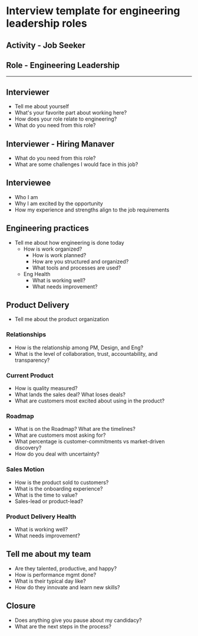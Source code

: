# Interview template for engineering leadership roles

## Activity - Job Seeker

## Role - Engineering Leadership

---

## Interviewer

* Tell me about yourself
* What's your favorite part about working here?
* How does your role relate to engineering?
* What do you need from this role?

## Interviewer - Hiring Manaver

* What do you need from this role?
* What are some challenges I would face in this job?

## Interviewee

* Who I am
* Why I am excited by the opportunity
* How my experience and strengths align to the job requirements

## Engineering practices

* Tell me about how engineering is done today
  * How is work organized?
    * How is work planned?
    * How are you structured and organized?
    * What tools and processes are used?
  * Eng Health
    * What is working well?
    * What needs improvement?

## Product Delivery

* Tell me about the product organization

### Relationships

* How is the relationship among PM, Design, and Eng?
* What is the level of collaboration, trust, accountability, and transparency?

### Current Product

* How is quality measured?
* What lands the sales deal? What loses deals?
* What are customers most excited about using in the product?

### Roadmap

* What is on the Roadmap? What are the timelines?
* What are customers most asking for?
* What percentage is customer-commitments vs market-driven discovery?
* How do you deal with uncertainty?

### Sales Motion

* How is the product sold to customers?
* What is the onboarding experience?
* What is the time to value?
* Sales-lead or product-lead?

### Product Delivery Health

* What is working well?
* What needs improvement?

## Tell me about my team

* Are they talented, productive, and happy?
* How is performance mgmt done?
* What is their typical day like?
* How do they innovate and learn new skills?

## Closure

* Does anything give you pause about my candidacy?
* What are the next steps in the process?
